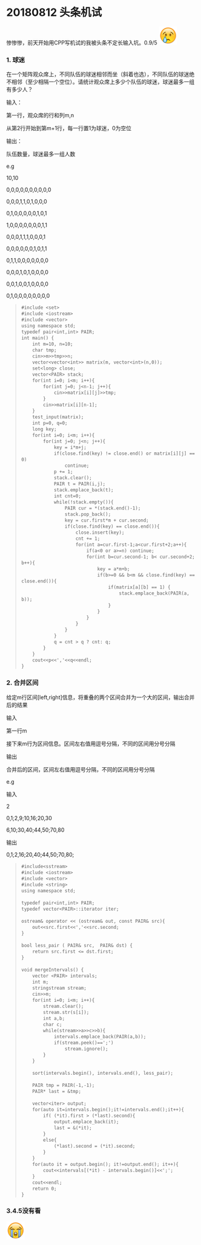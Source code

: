 # 20180812 头条机试

惨惨惨，前天开始用CPP写机试的我被头条不定长输入坑。0.9/5 ![img](./img/sad.png)

### 1. 球迷

在一个矩阵观众席上，不同队伍的球迷相邻而坐（斜着也选），不同队伍的球迷绝不相邻（至少相隔一个空位）。请统计观众席上多少个队伍的球迷，球迷最多一组有多少人？

输入：

第一行，观众席的行和列m,n

从第2行开始到第m+1行，每一行置1为球迷，0为空位

输出：

队伍数量，球迷最多一组人数

e.g

10,10

0,0,0,0,0,0,0,0,0,0

0,0,0,1,1,0,1,0,0,0

0,1,0,0,0,0,0,1,0,1

1,0,0,0,0,0,0,0,1,1

0,0,0,1,1,1,0,0,0,1

0,0,0,0,0,0,1,0,1,1

0,1,1,0,0,0,0,0,0,0

0,0,0,1,0,1,0,0,0,0

0,0,1,0,0,1,0,0,0,0

0,1,0,0,0,0,0,0,0,0

> ```
> #include <set>
> #include <iostream>
> #include <vector>
> using namespace std;
> typedef pair<int,int> PAIR;
> int main() {
>     int m=10, n=10;
>     char tmp;
>     cin>>m>>tmp>>n;
>     vector<vector<int>> matrix(m, vector<int>(n,0));
>     set<long> close;
>     vector<PAIR> stack;
>     for(int i=0; i<m; i++){
>         for(int j=0; j<n-1; j++){
>             cin>>matrix[i][j]>>tmp;
>         }
>         cin>>matrix[i][n-1];
>     }
>     test_input(matrix);
>     int p=0, q=0;
>     long key;
>     for(int i=0; i<m; i++){
>         for(int j=0; j<n; j++){
>             key = i*m+j;
>             if(close.find(key) != close.end() or matrix[i][j] == 0)
>                 continue;
>             p += 1;
>             stack.clear();
>             PAIR t = PAIR(i,j);
>             stack.emplace_back(t);
>             int cnt=0;
>             while(!stack.empty()){
>                 PAIR cur = *(stack.end()-1);
>                 stack.pop_back();
>                 key = cur.first*m + cur.second;
>                 if(close.find(key) == close.end()){
>                     close.insert(key);
>                     cnt += 1;
>                     for(int a=cur.first-1;a<cur.first+2;a++){
>                         if(a<0 or a>=n) continue;
>                         for(int b=cur.second-1; b< cur.second+2; b++){
>                             key = a*m+b;
>                             if(b>=0 && b<m && close.find(key) == close.end()){
>                                 if(matrix[a][b] == 1) {
>                                     stack.emplace_back(PAIR(a, b));
>                                 }
>                             }
>                         }
>                     }
>                 }
>             }
>             q = cnt > q ? cnt: q;
>         }
>     }
>     cout<<p<<','<<q<<endl;
> }
> ```

### 2. 合并区间

给定m行区间[left,right]信息，将重叠的两个区间合并为一个大的区间，输出合并后的结果

输入

第一行m

接下来m行为区间信息。区间左右值用逗号分隔，不同的区间用分号分隔

输出

合并后的区间，区间左右值用逗号分隔，不同的区间用分号分隔

e.g

输入

2

0,1;2,9;10,16;20,30

6,10;30,40;44,50;70,80

输出

0,1;2,16;20,40;44,50;70,80;

> ```
> #include<sstream>
> #include <iostream>
> #include <vector>
> #include <string>
> using namespace std;
> 
> typedef pair<int,int> PAIR;
> typedef vector<PAIR>::iterator iter;
> 
> ostream& operator << (ostream& out, const PAIR& src){
>     out<<src.first<<','<<src.second;
> }
> 
> bool less_pair ( PAIR& src,  PAIR& dst) {
>     return src.first <= dst.first;
> }
> 
> void mergeIntervals() {
>     vector <PAIR> intervals;
>     int m;
>     stringstream stream;
>     cin>>m;
>     for(int i=0; i<m; i++){
>         stream.clear();
>         stream.str(s[i]);
>         int a,b;
>         char c;
>         while(stream>>a>>c>>b){
>             intervals.emplace_back(PAIR(a,b));
>             if(stream.peek()==';')
>                 stream.ignore();
>         }
>     }
>     
>     sort(intervals.begin(), intervals.end(), less_pair);
> 
>     PAIR tmp = PAIR(-1,-1);
>     PAIR* last = &tmp;
> 
>     vector<iter> output;
>     for(auto it=intervals.begin();it!=intervals.end();it++){
>         if( (*it).first > (*last).second){
>             output.emplace_back(it);
>             last = &(*it);
>         }
>         else{
>             (*last).second = (*it).second;
>         }
>     }
>     for(auto it = output.begin(); it!=output.end(); it++){
>         cout<<intervals[(*it) - intervals.begin()]<<';';
>     }
>     cout<<endl;
>     return 0;
> }
> ```



### 3.4.5没有看

![img](./img/tear.png)

 